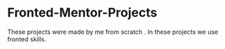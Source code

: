 # Fronted-Mentor-Projects
These projects were made by me from scratch . In these projects we use fronted skills.
